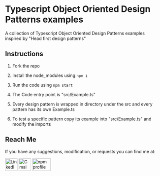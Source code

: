 # Typescript Object Oriented Design Patterns examples

A collection of Typescript Object Oriented Design Patterns examples inspired by "Head first design patterns"

## Instructions

1. Fork the repo

2. Install the node_modules using `npm i`

3. Run the code using `npm start`

4. The Code entry point is "src/Example.ts"

5. Every design pattern is wrapped in directory under the src and every pattern has its own Example.ts

6. To test a specific pattern copy its example into "src/Example.ts" and modify the imports

## Reach Me

If you have any suggestions, modification, or requests you can find me at:

<p align="left">
<a href="https://www.linkedin.com/in/mmzaghlool/"><img align="center" src="https://icon-library.com/images/linkedin-icon-png-transparent-background/linkedin-icon-png-transparent-background-15.jpg" alt="LinkedIn profile" height="40" width="40" /></a>
<a href="mailto:mmzaghlool52@gmail.com"><img align="center" src="https://cdn.iconscout.com/icon/free/png-256/gmail-2981844-2476484.png" alt="Gmai account" height="40" width="40" /></a>
<a href="https://www.npmjs.com/~mmzaghlool"><img align="center" src="https://www.tomsquest.com/img/posts/2018-10-02-better-npm-ing/npm_logo.png" alt="npm profile" height="40" width="60" /></a>
</p>
